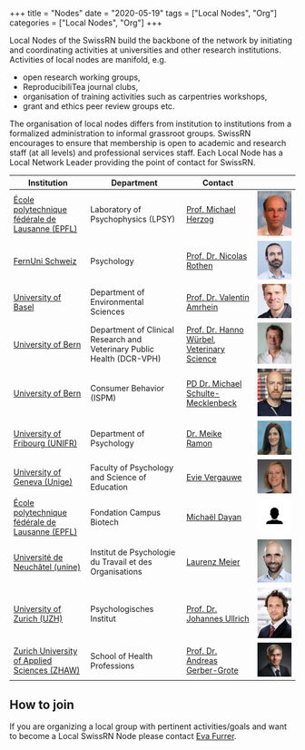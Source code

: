 +++
title = "Nodes"
date = "2020-05-19"
tags = ["Local Nodes", "Org"]
categories = ["Local Nodes", "Org"]
+++

Local Nodes of the SwissRN build the backbone of the network by initiating and coordinating activities at universities and other research institutions. Activities of local nodes are manifold, e.g.

* open research working groups,
* ReproducibiliTea journal clubs,
* organisation of training activities such as carpentries workshops,
* grant and ethics peer review groups etc.

The organisation of local nodes differs from institution to institutions from a formalized administration to informal grassroot groups. SwissRN encourages to ensure that membership is open to academic and research staff (at all levels) and professional services staff. Each Local Node has a Local Network Leader providing the point of contact for SwissRN.

Institution |  Department |   Contact   |  |
--------------|---|-------------|---|
[&Eacute;cole polytechnique f&eacute;d&eacute;rale de Lausanne (EPFL)](https://www.epfl.ch/en/) | Laboratory of Psychophysics (LPSY) | [Prof. Michael Herzog](https://www.epfl.ch/labs/lpsy/team/herzog/)| ![Michael Herzog](./../img/pic_MichaelHerzog.jpg)  |
[FernUni Schweiz](https://fernuni.ch)| Psychology | [Prof. Dr. Nicolas Rothen](https://fernuni.ch/forschung/forschung-fakultaeten/psychologie/forschungsgruppe-nicolas-rothen/nicolas-rothen/) | ![Nicoals Rothern](./../img/pic_NicolasRothen.jpg)  |
[University of Basel](https://www.unibas.ch/en.html)| Department of Environmental Sciences| [Prof. Dr. Valentin Amrhein](https://duw.unibas.ch/en/persons/valentin-amrhein-2310/) | ![Valentin Amrhein](./../img/pic_ValentinAmrhein.jpeg)  |
[University of Bern](https://www.unibe.ch/index_eng.html)| Department of Clinical Research and Veterinary Public Health (DCR-VPH)| [Prof. Dr. Hanno W&uuml;rbel, Veterinary Science](https://www.dcr-vph.unibe.ch/ueber_uns/personen/prof_dr_wuerbel_hanno/index_ger.html) |![Hanno W&uuml;rbel](./../img/pic_HannoWuerbel.jpg)  |
[University of Bern](https://www.unibe.ch/index_eng.html)| Consumer Behavior (ISPM) | [PD Dr. Michael Schulte-Mecklenbeck](https://www.consumer.imu.unibe.ch/ueber_uns/team/pd_dr_schulte_mecklenbeck_michael/index_ger.html) | ![Michael Schulte-Mecklenbeck](./../img/pic_MichaelSchulte-Mecklenbeck.jpg)  |
[University of Fribourg (UNIFR)](https://www.unifr.ch/home/en.html)| Department of Psychology | [Dr. Meike Ramon](https://www3.unifr.ch/psycho/de/departement/mitarbeitende/dept/people/185474/78b81) | ![Meike Ramon](./../img/pic_MeikeRamon.jpg)  |
[University of Geneva (Unige)](https://unige.ch)| Faculty of Psychology and Science of Education | [Evie Vergauwe](https://neurocenter-unige.ch/research-groups/evie-vergauwe/) | ![Evie Vergauwe](./../img/pic_Evie_Vergauwe.jpeg)  |
[&Eacute;cole polytechnique f&eacute;d&eacute;rale de Lausanne (EPFL)](https://www.epfl.ch/en/) | Fondation Campus Biotech | [Micha&euml;l Dayan](https://people.epfl.ch/michael.dayan) | ![Michael Dayan](./../img/pic_MichaelDayan.svg)  |
[Universit&eacute; de Neuch&acirc;tel (unine)](https://www.unine.ch/unine/home.html)| Institut de Psychologie du Travail et des Organisations | [Laurenz Meier](https://www.unine.ch/ipto/home/collaborateurstrices/laurenzmeier.html) |![Laurenz Meier](./../img/pic_LaurenzMeier.png)  |
[University of Zurich (UZH)](https://www.uzh.ch/en.html)| Psychologisches Institut | [Prof. Dr. Johannes Ullrich](https://www.psychologie.uzh.ch/de/bereiche/sob/sozpsy/Team1/jullrich.html) |![Johannes Ullrich](./../img/pic_JohannesUllrich.jpg)  |
[Zurich University of Applied Sciences (ZHAW)](https://www.zhaw.ch/en/university/)| School of Health Professions | [Prof. Dr. Andreas Gerber-Grote](https://www.zhaw.ch/de/ueber-uns/person/gerd/) |![Andreas Gerber-Grote](./../img/pic_AndreasGerber-Grote.jpg)  |


## How to join
If you are organizing a local group with pertinent activities/goals and want to become a Local SwissRN Node please contact [Eva Furrer](mailto:eva.furrer@uzh.ch).
